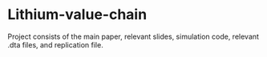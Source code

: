 # Lithium-value-chain

Project consists of the main paper, relevant slides, simulation code, relevant .dta files, and replication file.
